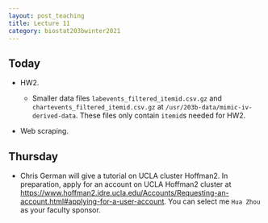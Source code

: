 ```yaml
---
layout: post_teaching
title: Lecture 11
category: biostat203bwinter2021
---
```


## Today

* HW2.
    - Smaller data files `labevents_filtered_itemid.csv.gz` and `chartevents_filtered_itemid.csv.gz` at `/usr/203b-data/mimic-iv-derived-data`. These files only contain `itemid`s needed for HW2.

* Web scraping.


## Thursday

* Chris German will give a tutorial on UCLA cluster Hoffman2. In preparation, apply for an account on UCLA Hoffman2 cluster at <https://www.hoffman2.idre.ucla.edu/Accounts/Requesting-an-account.html#applying-for-a-user-account>. You can select me `Hua Zhou` as your faculty sponsor.

